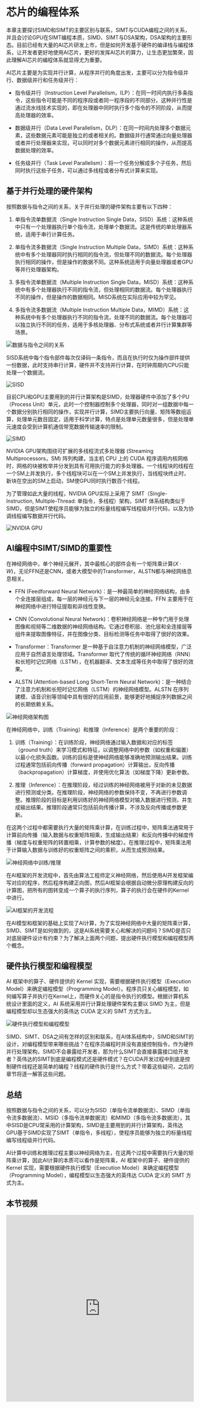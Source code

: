 # 芯片的编程体系

本章主要探讨SIMD和SIMT的主要区别与联系，SIMT与CUDA编程之间的关系，并且会讨论GPU在SIMT编程本质，SIMD、SIMT与DSA架构，DSA架构的主要形态。目前已经有大量的AI芯片研发上市，但是如何开发基于硬件的编译栈与编程体系，让开发者更好地使用AI芯片，更好的发挥AI芯片的算力，让生态更加繁荣，因此理解AI芯片的编程体系就显得尤为重要。

AI芯片主要是为实现并行计算，从程序并行的角度出发，主要可以分为指令级并行、数据级并行和任务级并行：

- 指令级并行（Instruction Level Parallelism，ILP）：在同一时间内执行多条指令，这些指令可能是不同的程序段或者同一程序段的不同部分。这种并行性是通过流水线技术实现的，即在处理器中同时执行多个指令的不同阶段，从而提高处理器的效率。

- 数据级并行（Data Level Parallelism，DLP）：在同一时间内处理多个数据元素，这些数据元素可能是独立的或者相关的。数据级并行通常通过向量处理器或者并行处理器来实现，可以同时对多个数据元素进行相同的操作，从而提高数据处理的效率。

- 任务级并行（Task Level Parallelism）：将一个任务分解成多个子任务，然后同时执行这些子任务，可以通过多线程或者分布式计算来实现。

## 基于并行处理的硬件架构

按照数据与指令之间的关系，关于并行处理的硬件架构主要有以下四种：

1.  单指令流单数据流（Single Instruction Single Data，SISD）系统：这种系统中只有一个处理器执行单个指令流，处理单个数据流。这是传统的单处理器系统，适用于串行计算任务。

2.  单指令流多数据流（Single Instruction Multiple Data，SIMD）系统：这种系统中有多个处理器同时执行相同的指令流，但处理不同的数据流。每个处理器执行相同的操作，但是操作的数据不同。这种系统适用于向量处理器或者GPU等并行处理器架构。

3.  多指令流单数据流（Multiple Instruction Single Data，MISD）系统：这种系统中有多个处理器执行不同的指令流，但处理相同的数据流。每个处理器执行不同的操作，但是操作的数据相同。MISD系统在实际应用中较为罕见。

4.  多指令流多数据流（Multiple Instruction Multiple Data，MIMD）系统：这种系统中有多个处理器执行不同的指令流，处理不同的数据流。每个处理器可以独立执行不同的任务，适用于多核处理器、分布式系统或者并行计算集群等场景。 

![数据与指令之间的关系](images/01introduction01.png)

SISD系统中每个指令部件每次仅译码一条指令，而且在执行时仅为操作部件提供一份数据，此时支持串行计算，硬件并不支持并行计算，在时钟周期内CPU只能处理一个数据流。

![SISD](images/01introduction02.png)

目前CPU和GPU主要用到的并行计算架构是SIMD，处理器硬件中添加了多个PU（Process Unit）单元，此时一个控制器控制多个处理器，同时对一组数据中每一个数据分别执行相同的操作，实现并行计算，SIMD主要执行向量、矩阵等数组运算，处理单元数目固定，适用于科学计算，特点是处理单元数量很多，但是处理单元速度会受到计算机通信带宽数据传输速率的限制。

![SIMD](images/01introduction03.png)

NVIDIA GPU架构围绕可扩展的多线程流式多处理器 (Streaming Multiprocessors，SM) 阵列构建，当主机 CPU 上的 CUDA 程序调用内核网格时，网格的块被枚举并分发到具有可用执行能力的多处理器。一个线程块的线程在一个SM上并发执行，多个线程块可以在一个SM上并发执行，当线程块终止时，新块在空出的SM上启动，SM使GPU同时执行数百个线程。

为了管理如此大量的线程，NVIDIA GPU实际上采用了 SIMT（Single-Instruction, Multiple-Thread: 单指令，多线程）架构，SIMT 体系结构类似于 SIMD，但是SIMT使程序员能够为独立的标量线程编写线程级并行代码，以及为协调线程编写数据并行代码。

![NVIDIA GPU](images/01introduction04.png)

## AI编程中SIMT/SIMD的重要性

在神经网络中，单个神经元展开，其中最核心的部件会有一个矩阵乘计算$(X·W)$，无论FFN还是CNN，或者大模型中的Transformer，ALSTN都与神经网络息息相关。

-  FFN (Feedforward Neural Network)：是一种最简单的神经网络结构，由多个全连接层组成，每一层的神经元与下一层的神经元全连接。FFN 主要用于在神经网络中进行特征提取和非线性变换。

-  CNN (Convolutional Neural Network)：卷积神经网络是一种专门用于处理图像和视频等二维数据的神经网络结构。它通过卷积层、池化层和全连接层等组件来提取图像特征，并在图像分类、目标检测等任务中取得了很好的效果。

-  Transformer：Transformer 是一种基于自注意力机制的神经网络模型，广泛应用于自然语言处理领域。Transformer 取代了传统的循环神经网络（RNN）和长短时记忆网络（LSTM），在机器翻译、文本生成等任务中取得了很好的效果。

-  ALSTN (Attention-based Long Short-Term Neural Network)：是一种结合了注意力机制和长短时记忆网络（LSTM）的神经网络模型。ALSTN 在序列建模、语音识别等领域中具有很好的应用前景，能够更好地捕捉序列数据之间的长期依赖关系。

![神经网络架构图](images/01introduction05.png)

在神经网络中，训练（Training）和推理（Inference）是两个重要的阶段：

1.  训练（Training）：在训练阶段，神经网络通过输入数据和对应的标签（ground truth）来学习模式和特征，以调整网络中的参数（如权重和偏置）以最小化损失函数。训练的目标是使神经网络能够准确地预测输出结果。训练过程通常包括前向传播（forward propagation）计算输出，反向传播（backpropagation）计算梯度，并使用优化算法（如梯度下降）更新参数。

2.  推理（Inference）：在推理阶段，经过训练的神经网络被用于对新的未见数据进行预测或分类。在推理阶段，神经网络的参数保持不变，不再进行参数调整。推理阶段的目标是利用训练好的神经网络模型对输入数据进行预测，并生成输出结果。推理阶段通常只包括前向传播计算，不涉及反向传播或参数更新。 

在这两个过程中都需要执行大量的矩阵乘计算，在训练过程中，矩阵乘法通常用于计算前向传播（输入数据与权重矩阵相乘，生成输出结果）和反向传播中的梯度传播（梯度与权重矩阵的转置相乘，计算参数的梯度）。在推理过程中，矩阵乘法用于计算输入数据与训练好的权重矩阵之间的乘积，从而生成预测结果。

![神经网络中训练/推理](images/01introduction06.png)

在AI框架的开发流程中，首先由算法工程师定义神经网络，然后使用AI开发框架编写对应的程序，然后程序构建正向图，然后AI框架会根据自动微分原理构建反向的计算图，把所有的图转变成一个算子的执行序列，算子的执行会在硬件的Kernel中进行。

![AI框架的开发流程](images/01introduction07.png)

在AI模型和框架的基础上实现了AI计算，为了实现神经网络中大量的矩阵乘计算，SIMD、SIMT是如何做到的，这是AI系统需要关心和解决的问题吗？SIMD是否只对底层硬件设计有约束？为了解决上面两个问题，提出硬件执行模型和编程模型两个概念。

## 硬件执行模型和编程模型

AI 框架中的算子、硬件提供的 Kernel 实现，需要根据硬件执行模型（Execution Model）来确定编程模型（Programming Model）。程序员只关心编程模型，如何编写算子并执行在Kernel上，而硬件关心的是指令执行的模型。根据计算机系统设计里面的定义，AI 系统采用并行计算处理硬件架构主要以 SIMD 为主，但是编程模型却以生态强大的英伟达 CUDA 定义的 SIMT 方式为主。

![硬件执行模型和编程模型](images/01introduction07.png)

SIMD、SIMT、DSA之间有怎样的区别和联系，在AI体系结构中，SIMD和SIMT的设计，对编程模型带来哪些挑战？在程序员编程时并没有直接控制指令，作为硬件并行处理架构，SIMD不会暴露给开发者，那为什么SIMT会直接暴露接口给开发者？英伟达的SIMT到底是编程模式还是硬件模式？在CUDA开发过程中到底是控制硬件线程还是简单的编程？线程的硬件执行是什么方式？带着这些疑问，之后的章节将逐一解答这些问题。

## 总结

按照数据与指令之间的关系，可以分为SISD（单指令流单数据流）、SIMD（单指令流多数据流）、MSID（多指令流单数据流）和MIMD（多指令流多数据流），其中SISD是CPU常采用的计算架构，SIMD是主要用到的并行计算架构，英伟达GPU基于SIMD实现了SIMT（单指令，多线程），使程序员能够为独立的标量线程编写线程级并行代码。

AI计算中训练和推理过程主要以神经网络为主，在这两个过程中需要执行大量的矩阵乘计算，因此AI计算的本质可以看作是矩阵乘，AI 框架中的算子、硬件提供的 Kernel 实现，需要根据硬件执行模型（Execution Model）来确定编程模型（Programming Model），编程模型以生态强大的英伟达 CUDA 定义的 SIMT 方式为主。

## 本节视频

<html>
<iframe src="https://player.bilibili.com/player.html?aid=829755871&bvid=BV13u4y197Lw&cid=1234342087&p=1&as_wide=1&high_quality=1&danmaku=0&t=30&autoplay=0" width="100%" height="500" scrolling="no" border="0" frameborder="no" framespacing="0" allowfullscreen="true"> </iframe>
</html>
